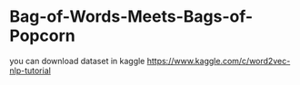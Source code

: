 # Bag-of-Words-Meets-Bags-of-Popcorn


you can download dataset in kaggle
https://www.kaggle.com/c/word2vec-nlp-tutorial
